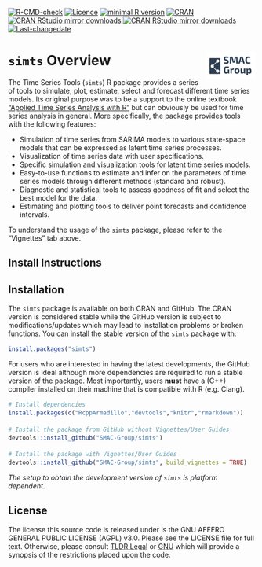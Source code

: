 
<!-- README.md is generated from README.Rmd. Please edit that file -->

[![R-CMD-check](https://github.com/SMAC-Group/simts/workflows/R-CMD-check/badge.svg)](https://github.com/SMAC-Group/simts/actions)
[![Licence](https://img.shields.io/badge/licence-AGPL--3.0-blue.svg)](https://opensource.org/licenses/AGPL-3.0)
[![minimal R
version](https://img.shields.io/badge/R%3E%3D-3.4.0-6666ff.svg)](https://cran.r-project.org/)
[![CRAN](http://www.r-pkg.org/badges/version/simts)](https://cran.r-project.org/package=simts)
[![CRAN RStudio mirror
downloads](http://cranlogs.r-pkg.org/badges/simts)](http://www.r-pkg.org/pkg/simts)
[![CRAN RStudio mirror
downloads](https://cranlogs.r-pkg.org/badges/grand-total/simts)](http://www.r-pkg.org/pkg/simts)
[![Last-changedate](https://img.shields.io/badge/last%20change-2021--12--26-green.svg)](https://github.com/SMAC-Group/simts)

# `simts` Overview <a href="https://smac-group.com/"><img src="man/figures/logo.png" align="right" style="width: 20%; height: 20%"/></a>

The Time Series Tools (`simts`) R package provides a series of tools to
simulate, plot, estimate, select and forecast different time series
models. Its original purpose was to be a support to the online textbook
[“Applied Time Series Analysis with
R”](https://smac-group.github.io/ts/) but can obviously be used for time
series analysis in general. More specifically, the package provides
tools with the following features:

-   Simulation of time series from SARIMA models to various state-space
    models that can be expressed as latent time series processes.
-   Visualization of time series data with user specifications.
-   Specific simulation and visualization tools for latent time series
    models.
-   Easy-to-use functions to estimate and infer on the parameters of
    time series models through different methods (standard and robust).
-   Diagnostic and statistical tools to assess goodness of fit and
    select the best model for the data.
-   Estimating and plotting tools to deliver point forecasts and
    confidence intervals.

To understand the usage of the `simts` package, please refer to the
“Vignettes” tab above.

## Install Instructions

## Installation

The `simts` package is available on both CRAN and GitHub. The CRAN
version is considered stable while the GitHub version is subject to
modifications/updates which may lead to installation problems or broken
functions. You can install the stable version of the `simts` package
with:

``` r
install.packages("simts")
```

For users who are interested in having the latest developments, the
GitHub version is ideal although more dependencies are required to run a
stable version of the package. Most importantly, users **must** have a
(C++) compiler installed on their machine that is compatible with R
(e.g. Clang).

``` r
# Install dependencies
install.packages(c("RcppArmadillo","devtools","knitr","rmarkdown"))

# Install the package from GitHub without Vignettes/User Guides
devtools::install_github("SMAC-Group/simts")

# Install the package with Vignettes/User Guides 
devtools::install_github("SMAC-Group/simts", build_vignettes = TRUE)
```

*The setup to obtain the development version of `simts` is platform
dependent.*

## License

The license this source code is released under is the GNU AFFERO GENERAL
PUBLIC LICENSE (AGPL) v3.0. Please see the LICENSE file for full text.
Otherwise, please consult [TLDR
Legal](https://tldrlegal.com/license/gnu-affero-general-public-license-v3-(agpl-3.0))
or [GNU](https://www.gnu.org/licenses/agpl-3.0.en.html) which will
provide a synopsis of the restrictions placed upon the code.

<!-- ### Requirements and Dependencies -->
<!-- **OS X** -->
<!-- Some users report the need to use X11 to suppress shared library errors. To install X11, visit [xquartz.org](http://www.xquartz.org/). -->
<!-- **Linux** -->
<!-- Both curl and libxml are required. -->
<!-- For **Debian** systems, enter the following in terminal: -->
<!-- ```{r, eval = F, engine='bash'} -->
<!-- sudo apt-get install curl libcurl3 libcurl3-dev libxml2 libxml2-dev -->
<!-- ``` -->
<!-- For **RHEL** systems, enter the following in terminal: -->
<!-- ```{r, eval = F, engine='bash'} -->
<!-- sudo yum install curl curl-devel libxml2 libxml2-dev -->
<!-- ``` -->
